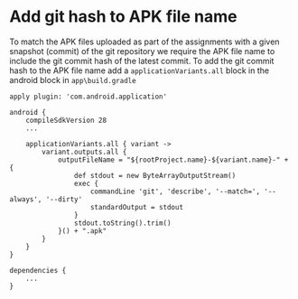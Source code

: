 # Add git hash to APK file name

To match the APK files uploaded as part of the assignments with a given snapshot \(commit\) of the git repository we require the APK file name to include the git commit hash of the latest commit. To add the git commit hash to the APK file name add a `applicationVariants.all` block in the android block in `app\build.gradle`

```text
apply plugin: 'com.android.application'

android {
    compileSdkVersion 28
    ...

    applicationVariants.all { variant ->
        variant.outputs.all {
            outputFileName = "${rootProject.name}-${variant.name}-" + {
                def stdout = new ByteArrayOutputStream()
                exec {
                    commandLine 'git', 'describe', '--match=', '--always', '--dirty'
                    standardOutput = stdout
                }
                stdout.toString().trim()
            }() + ".apk"
        }
    }
}

dependencies {
    ...
}
```

